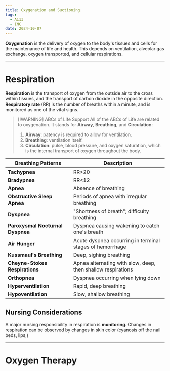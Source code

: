 ```yaml
---
title: Oxygenation and Suctioning
tags:
  - A113
  - INC
date: 2024-10-07
---
```

**Oxygenation** is the delivery of oxygen to the body's tissues and cells for the maintenance of life and health. This depends on ventilation, alveolar gas exchange, oxygen transported, and cellular respirations.
___
# Respiration
**Respiration** is the transport of oxygen from the outside air to the cross within tissues, and the transport of carbon dioxide in the opposite direction. **Respiratory rate** (RR) is the number of breaths within a minute, and is monitored as one of the vital signs.
>[!WARNING] ABCs of Life Support
>All of the ABCs of Life are related to oxygenation. It stands for **Airway**, **Breathing**, and **Circulation**:
>1. **Airway**: patency is required to allow for ventilation. 
>2. **Breathing**: ventilation itself. 
>3. **Circulation**: pulse, blood pressure, and oxygen saturation, which is the internal transport of oxygen throughout the body. 

| Breathing Patterns               | Description                                                  |
| -------------------------------- | ------------------------------------------------------------ |
| **Tachypnea**                    | RR>20                                                        |
| **Bradypnea**                    | RR<12                                                        |
| **Apnea**                        | Absence of breathing                                         |
| **Obstructive Sleep Apnea**      | Periods of apnea with irregular breathing                    |
| **Dyspnea**                      | "Shortness of breath"; difficulty breathing                  |
| **Paroxysmal Nocturnal Dyspnea** | Dyspnea causing wakening to catch one's breath               |
| **Air Hunger**                   | Acute dyspnea occurring in terminal stages of hemorrhage     |
| **Kussmaul's Breathing**         | Deep, sighing breathing                                      |
| **Cheyne-Stokes Respirations**   | Apnea alternating with slow, deep, then shallow respirations |
| **Orthopnea**                    | Dyspnea occurring when lying down                            |
| **Hyperventilation**             | Rapid, deep breathing                                        |
| **Hypoventilation**              | Slow, shallow breathing                                      |
## Nursing Considerations
A major nursing responsibility in respiration is **monitoring**. Changes in respiration can be observed by changes in skin color (cyanosis off the nail beds, lips,)

___
# Oxygen Therapy